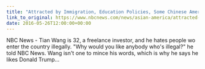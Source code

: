 ```yaml
---
title: "Attracted by Immigration, Education Policies, Some Chinese Americans Stump for Trump"
link_to_original: https://www.nbcnews.com/news/asian-america/attracted-immigration-education-policies-some-chinese-americans-stump-trump-n580821  
date: 2016-05-26T12:00:00+00:00
---
```

  
NBC News - Tian Wang is 32, a freelance investor, and he hates people wo enter the country illegally. "Why would you like anybody who's illegal?" he told NBC News. Wang isn't one to mince his words, which is why he says he likes Donald Trump...  


